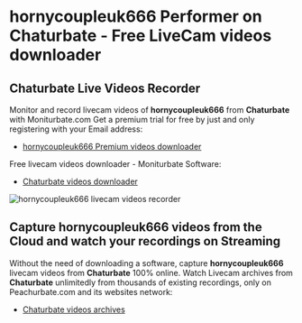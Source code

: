 # hornycoupleuk666 Performer on Chaturbate - Free LiveCam videos downloader

## Chaturbate Live Videos Recorder

Monitor and record livecam videos of **hornycoupleuk666** from **Chaturbate** with Moniturbate.com
Get a premium trial for free by just and only registering with your Email address:
* [hornycoupleuk666 Premium videos downloader](https://moniturbate.com/request-demo-licence-key.html)

Free livecam videos downloader - Moniturbate Software:
* [Chaturbate videos downloader](https://moniturbate.com/moniturbate-download-software.html)

![hornycoupleuk666 livecam videos recorder](https://peachurnet.com/templates/moniturbate-software.png)


## Capture hornycoupleuk666 videos from the Cloud and watch your recordings on Streaming

Without the need of downloading a software, capture **hornycoupleuk666** livecam videos from **Chaturbate** 100% online.
Watch Livecam archives from **Chaturbate** unlimitedly from thousands of existing recordings, only on Peachurbate.com and its websites network:
* [Chaturbate videos archives](https://peachurnet.com/)